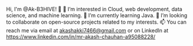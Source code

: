 Hi, I'm @Ak-B3HIVE! 👋
👀 I’m interested in Cloud, web development, data science, and machine learning.
🌱 I’m currently learning Java.
💞️ I’m looking to collaborate on open-source projects related to my interests.
📫 You can reach me via email at akashakki7466@gmail.com or on LinkedIn at https://www.linkedin.com/in/mr-akash-chauhan-a95088228/
